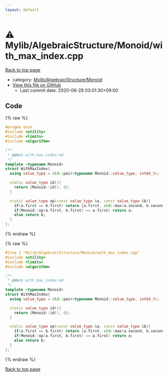 ```yaml
---
layout: default
---
```


<!-- mathjax config similar to math.stackexchange -->
<script type="text/javascript" async
  src="https://cdnjs.cloudflare.com/ajax/libs/mathjax/2.7.5/MathJax.js?config=TeX-MML-AM_CHTML">
</script>
<script type="text/x-mathjax-config">
  MathJax.Hub.Config({
    TeX: { equationNumbers: { autoNumber: "AMS" }},
    tex2jax: {
      inlineMath: [ ['$','$'] ],
      processEscapes: true
    },
    "HTML-CSS": { matchFontHeight: false },
    displayAlign: "left",
    displayIndent: "2em"
  });
</script>

<script type="text/javascript" src="https://cdnjs.cloudflare.com/ajax/libs/jquery/3.4.1/jquery.min.js"></script>
<script src="https://cdn.jsdelivr.net/npm/jquery-balloon-js@1.1.2/jquery.balloon.min.js" integrity="sha256-ZEYs9VrgAeNuPvs15E39OsyOJaIkXEEt10fzxJ20+2I=" crossorigin="anonymous"></script>
<script type="text/javascript" src="../../../../assets/js/copy-button.js"></script>
<link rel="stylesheet" href="../../../../assets/css/copy-button.css" />


# :warning: Mylib/AlgebraicStructure/Monoid/with_max_index.cpp

<a href="../../../../index.html">Back to top page</a>

* category: <a href="../../../../index.html#b9ce8b1117f3871719e4d3859e7574c9">Mylib/AlgebraicStructure/Monoid</a>
* <a href="{{ site.github.repository_url }}/blob/master/Mylib/AlgebraicStructure/Monoid/with_max_index.cpp">View this file on GitHub</a>
    - Last commit date: 2020-06-28 03:01:30+09:00




## Code

<a id="unbundled"></a>
{% raw %}
```cpp
#pragma once
#include <utility>
#include <limits>
#include <algorithm>

/**
 * @docs with_max_index.md
 */
template <typename Monoid>
struct WithMaxIndex{
  using value_type = std::pair<typename Monoid::value_type, int64_t>;

  static value_type id(){
    return {Monoid::id(), 0};
  }

  static value_type op(const value_type &a, const value_type &b){
    if(a.first == b.first) return {a.first, std::max(a.second, b.second)};
    if(Monoid::op(a.first, b.first) == a.first) return a;
    else return b;
  }
};

```
{% endraw %}

<a id="bundled"></a>
{% raw %}
```cpp
#line 2 "Mylib/AlgebraicStructure/Monoid/with_max_index.cpp"
#include <utility>
#include <limits>
#include <algorithm>

/**
 * @docs with_max_index.md
 */
template <typename Monoid>
struct WithMaxIndex{
  using value_type = std::pair<typename Monoid::value_type, int64_t>;

  static value_type id(){
    return {Monoid::id(), 0};
  }

  static value_type op(const value_type &a, const value_type &b){
    if(a.first == b.first) return {a.first, std::max(a.second, b.second)};
    if(Monoid::op(a.first, b.first) == a.first) return a;
    else return b;
  }
};

```
{% endraw %}

<a href="../../../../index.html">Back to top page</a>

